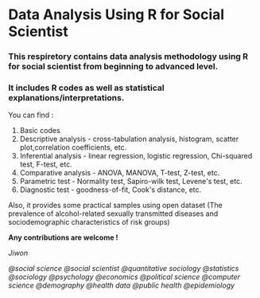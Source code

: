 # Data Analysis Using R for Social Scientist

### This respiretory contains data analysis methodology using R for social scientist from beginning to advanced level.

### It includes R codes as well as statistical explanations/interpretations. 
  
You can find :
1) Basic codes
2) Descriptive analysis - cross-tabulation analysis, histogram, scatter plot,correlation coefficients, etc.
3) Inferential analysis - linear regression, logistic regression, Chi-squared test, F-test, etc. 
4) Comparative analysis - ANOVA, MANOVA, T-test, Z-test, etc.
5) Parametric test - Normality test, Sapiro-wilk test, Levene's test, etc. 
6) Diagnostic test - goodness-of-fit, Cook's distance, etc.

Also, it provides some practical samples using open dataset 
(The prevalence of alcohol-related sexually transmitted diseases and sociodemographic characteristics of risk groups)

**Any contributions are welcome !**

*Jiwon*



*@social science @social scientist @quantitative sociology @statistics @sociology @psychology @economics @political science @computer science @demography @health data @public health @epidemiology*
